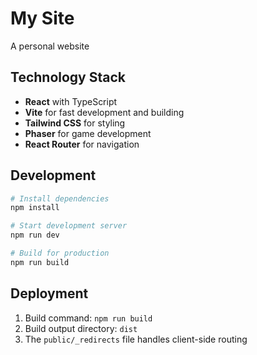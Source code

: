 # My Site

A personal website

## Technology Stack

- **React** with TypeScript
- **Vite** for fast development and building
- **Tailwind CSS** for styling
- **Phaser** for game development
- **React Router** for navigation

## Development

```bash
# Install dependencies
npm install

# Start development server
npm run dev

# Build for production
npm run build
```

## Deployment

1. Build command: `npm run build`
2. Build output directory: `dist`
3. The `public/_redirects` file handles client-side routing

